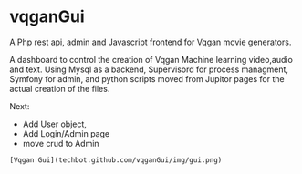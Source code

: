 # vqganGui

A Php rest api, admin and Javascript frontend for Vqgan movie generators.

A dashboard to control the creation of Vqgan Machine learning video,audio and text.
Using
Mysql as a backend,
Supervisord for process managment,
Symfony for admin,
and python scripts moved from Jupitor pages for the actual creation of the files.

Next:

* Add User object,
* Add Login/Admin page
* move crud to Admin

`[Vqgan Gui](techbot.github.com/vqganGui/img/gui.png)`
